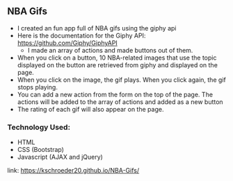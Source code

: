 ## NBA Gifs

* I created an fun app full of NBA gifs using the giphy api
* Here is the documentation for the Giphy API: https://github.com/Giphy/GiphyAPI
	* I made an array of actions and made buttons out of them.
* When you click on a button, 10 NBA-related images that use the topic displayed on the button are retrieved from giphy and displayed on the page.
* When you click on the image, the gif plays. When you click again, the gif stops playing.
* You can add a new action from the form on the top of the page. The actions will be added to the array of actions and added as a new button
* The rating of each gif will also appear on the page.

### Technology Used:
* HTML
* CSS (Bootstrap)
* Javascript (AJAX and jQuery)

link: https://kschroeder20.github.io/NBA-Gifs/
